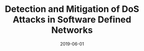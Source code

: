 ---
title: "Detection and Mitigation of DoS Attacks in Software Defined Networks"
collection: publications
permalink: /shanggao.github.io/files/Detection_and_Mitigation_of_DoS_Attacks_in_Software_Defined_Networks.pdf
excerpt: 'Category: Network security, SDN security, DDoS attacks'
date: 2019-06-01
venue: 'IEEE/ACM Transactions on Networking (ToN)'
citation: 'S. Gao, Z. Peng, B. Xiao, A. Hu, Y. Song, and K. Ren, “Detection and Mitigation of DoS Attacks in Software Defined Networks”, <i>IEEE/ACM Transactions on Networking (ToN)</i>, Vol. 28, No. 3, June 2020.'
---